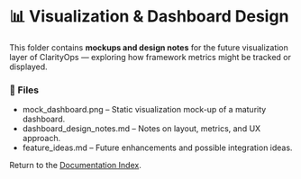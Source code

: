 # 📊 Visualization & Dashboard Design

This folder contains **mockups and design notes** for the future visualization layer of ClarityOps — exploring how framework metrics might be tracked or displayed.


### 🔗 Files
- mock_dashboard.png – Static visualization mock-up of a maturity dashboard.  
- dashboard_design_notes.md – Notes on layout, metrics, and UX approach.  
- feature_ideas.md – Future enhancements and possible integration ideas.

Return to the [Documentation Index](../README.md).
